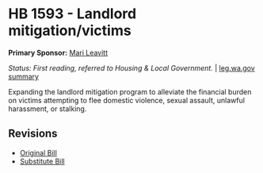 # HB 1593 - Landlord mitigation/victims
**Primary Sponsor:** [Mari Leavitt](/person/leg/leavitt_ma.md)

*Status: First reading, referred to Housing & Local Government.* | [leg.wa.gov summary](https://app.leg.wa.gov/billsummary?BillNumber=1593&Year=2021)

Expanding the landlord mitigation program to alleviate the financial burden on victims attempting to flee domestic violence, sexual assault, unlawful harassment, or stalking.

## Revisions
* [Original Bill](1/)
* [Substitute Bill](S/)